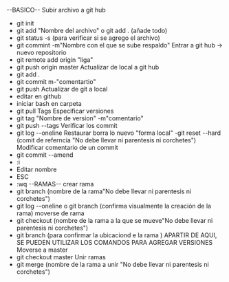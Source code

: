 --BASICO--
Subir archivo a git hub
- git init
- git add "Nombre del archivo"  o git add . (añade todo)
- git status -s (para verificar si se agrego el archivo)
- git commint -m"Nombre con el que se sube respaldo"
Entrar a git hub -> nuevo repositorio
- git remote add origin "liga"
- git push origin master
Actualizar de local a git hub
- git add .
- git commit m-"comentartio"
- git push
Actualizar de git a local
- editar en github
- iniciar bash en carpeta
- git pull
Tags Especificar versiones
-  git tag "Nombre de version" -m"comentario"
- git push --tags
Verificar los commit
- git log --oneline
Restaurar borra lo nuevo "forma local"
-git reset --hard (comit de referncia "No debe llevar ni parentesis ni corchetes")
Modificar comentario de un commit
- git commit --amend 
- :i
- Editar nombre
- ESC
- :wq
--RAMAS--
crear rama
- git branch (nombre de la rama"No debe llevar ni parentesis ni corchetes")
- git log --oneline o git branch (confirma visualmente la creación de la rama) 
moverse de rama
- git checkout (nombre de la rama a la que se mueve"No debe llevar ni parentesis ni corchetes")
- git branch (para confirmar la ubicaciond e la rama )
APARTIR DE AQUI, SE PUEDEN UTILIZAR LOS COMANDOS PARA AGREGAR VERSIONES
Moverse a master
- git checkout master
Unir ramas
- git merge (nombre de la rama a unir "No debe llevar ni parentesis ni corchetes")